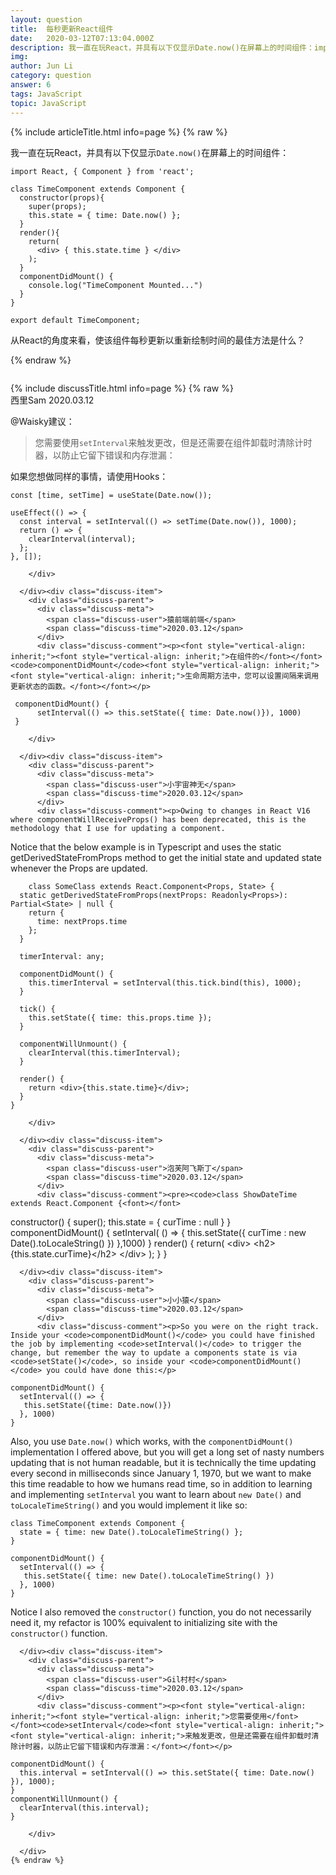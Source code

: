 ```yaml
---
layout: question
title:  每秒更新React组件
date:   2020-03-12T07:13:04.000Z
description: 我一直在玩React，并具有以下仅显示Date.now()在屏幕上的时间组件：import React, { Component } from 're...
img: 
author: Jun Li
category: question
answer: 6
tags: JavaScript
topic: JavaScript
---
```

<div class="article-root">
  <div class="article">
    {% include articleTitle.html info=page %}
    {% raw %}
    <div class="article-content"><p><font style="vertical-align: inherit;"><font style="vertical-align: inherit;">我一直在玩React，并具有以下仅显示</font></font><code>Date.now()</code><font style="vertical-align: inherit;"><font style="vertical-align: inherit;">在屏幕上的</font><font style="vertical-align: inherit;">时间组件</font><font style="vertical-align: inherit;">：</font></font></p>

<pre><code>import React, { Component } from 'react';<font></font>
<font></font>
class TimeComponent extends Component {<font></font>
  constructor(props){<font></font>
    super(props);<font></font>
    this.state = { time: Date.now() };<font></font>
  }<font></font>
  render(){<font></font>
    return(<font></font>
      &lt;div&gt; { this.state.time } &lt;/div&gt;<font></font>
    );<font></font>
  }<font></font>
  componentDidMount() {<font></font>
    console.log("TimeComponent Mounted...")<font></font>
  }<font></font>
}<font></font>
<font></font>
export default TimeComponent;<font></font>
</code></pre>

<p><font style="vertical-align: inherit;"><font style="vertical-align: inherit;">从React的角度来看，使该组件每秒更新以重新绘制时间的最佳方法是什么？</font></font></p></div>
    {% endraw %}
  </div>
  <p style="height: 0;width:0;overflow: hidden;"> 第1038篇《每秒更新React组件》来自Winter(https://github.com/aiyld/aiyld.github.io)的站点</p>
  <div class="discuss-wrapper">
    {% include discussTitle.html info=page %}
    {% raw %}
    <div class="discuss-item">
        <div class="discuss-parent">
          <div class="discuss-meta">
            <span class="discuss-user">西里Sam</span>
            <span class="discuss-time">2020.03.12</span>
          </div>
          <div class="discuss-comment"><p><font style="vertical-align: inherit;"><font style="vertical-align: inherit;">@Waisky建议：</font></font></p>

<blockquote>
  <p><font style="vertical-align: inherit;"><font style="vertical-align: inherit;">您需要使用</font></font><code>setInterval</code><font style="vertical-align: inherit;"><font style="vertical-align: inherit;">来触发更改，但是还需要在组件卸载时清除计时器，以防止它留下错误和内存泄漏：</font></font></p>
</blockquote>

<p><font style="vertical-align: inherit;"><font style="vertical-align: inherit;">如果您想做同样的事情，请使用Hooks：</font></font></p>

<pre class="lang-js prettyprint-override"><code>const [time, setTime] = useState(Date.now());<font></font>
<font></font>
useEffect(() =&gt; {<font></font>
  const interval = setInterval(() =&gt; setTime(Date.now()), 1000);<font></font>
  return () =&gt; {<font></font>
    clearInterval(interval);<font></font>
  };<font></font>
}, []);<font></font>
</code></pre></div>
        </div>
        
      </div><div class="discuss-item">
        <div class="discuss-parent">
          <div class="discuss-meta">
            <span class="discuss-user">猿前端前端</span>
            <span class="discuss-time">2020.03.12</span>
          </div>
          <div class="discuss-comment"><p><font style="vertical-align: inherit;"><font style="vertical-align: inherit;">在组件的</font></font><code>componentDidMount</code><font style="vertical-align: inherit;"><font style="vertical-align: inherit;">生命周期方法中，您可以设置间隔来调用更新状态的函数。</font></font></p>

<pre><code> componentDidMount() {<font></font>
      setInterval(() =&gt; this.setState({ time: Date.now()}), 1000)<font></font>
 }<font></font>
</code></pre></div>
        </div>
        
      </div><div class="discuss-item">
        <div class="discuss-parent">
          <div class="discuss-meta">
            <span class="discuss-user">小宇宙神无</span>
            <span class="discuss-time">2020.03.12</span>
          </div>
          <div class="discuss-comment"><p>Owing to changes in React V16 where componentWillReceiveProps() has been deprecated, this is the methodology that I use for updating a component.
Notice that the below example is in Typescript and uses the static getDerivedStateFromProps method to get the initial state and updated state whenever the Props are updated.</p>

<pre><code>    class SomeClass extends React.Component&lt;Props, State&gt; {<font></font>
  static getDerivedStateFromProps(nextProps: Readonly&lt;Props&gt;): Partial&lt;State&gt; | null {<font></font>
    return {<font></font>
      time: nextProps.time<font></font>
    };<font></font>
  }<font></font>
<font></font>
  timerInterval: any;<font></font>
<font></font>
  componentDidMount() {<font></font>
    this.timerInterval = setInterval(this.tick.bind(this), 1000);<font></font>
  }<font></font>
<font></font>
  tick() {<font></font>
    this.setState({ time: this.props.time });<font></font>
  }<font></font>
<font></font>
  componentWillUnmount() {<font></font>
    clearInterval(this.timerInterval);<font></font>
  }<font></font>
<font></font>
  render() {<font></font>
    return &lt;div&gt;{this.state.time}&lt;/div&gt;;<font></font>
  }<font></font>
}<font></font>
</code></pre></div>
        </div>
        
      </div><div class="discuss-item">
        <div class="discuss-parent">
          <div class="discuss-meta">
            <span class="discuss-user">泡芙阿飞斯丁</span>
            <span class="discuss-time">2020.03.12</span>
          </div>
          <div class="discuss-comment"><pre><code>class ShowDateTime extends React.Component {<font></font>
   constructor() {<font></font>
      super();<font></font>
      this.state = {<font></font>
        curTime : null<font></font>
      }<font></font>
    }<font></font>
    componentDidMount() {<font></font>
      setInterval( () =&gt; {<font></font>
        this.setState({<font></font>
          curTime : new Date().toLocaleString()<font></font>
        })<font></font>
      },1000)<font></font>
    }<font></font>
   render() {<font></font>
        return(<font></font>
          &lt;div&gt;<font></font>
            &lt;h2&gt;{this.state.curTime}&lt;/h2&gt;<font></font>
          &lt;/div&gt;<font></font>
        );<font></font>
      }<font></font>
    }<font></font>
</code></pre></div>
        </div>
        
      </div><div class="discuss-item">
        <div class="discuss-parent">
          <div class="discuss-meta">
            <span class="discuss-user">小小猿</span>
            <span class="discuss-time">2020.03.12</span>
          </div>
          <div class="discuss-comment"><p>So you were on the right track. Inside your <code>componentDidMount()</code> you could have finished the job by implementing <code>setInterval()</code> to trigger the change, but remember the way to update a components state is via <code>setState()</code>, so inside your <code>componentDidMount()</code> you could have done this:</p>

<pre><code>componentDidMount() {<font></font>
  setInterval(() =&gt; {<font></font>
   this.setState({time: Date.now()})    <font></font>
  }, 1000)<font></font>
}<font></font>
</code></pre>

<p>Also, you use <code>Date.now()</code> which works, with the <code>componentDidMount()</code> implementation I offered above, but you will get a long set of nasty numbers updating that is not human readable, but it is technically the time updating every second in milliseconds since January 1, 1970, but we want to make this time readable to how we humans read time, so in addition to learning and implementing <code>setInterval</code> you want to learn about <code>new Date()</code> and <code>toLocaleTimeString()</code> and you would implement it like so:</p>

<pre><code>class TimeComponent extends Component {<font></font>
  state = { time: new Date().toLocaleTimeString() };<font></font>
}<font></font>
<font></font>
componentDidMount() {<font></font>
  setInterval(() =&gt; {<font></font>
   this.setState({ time: new Date().toLocaleTimeString() })    <font></font>
  }, 1000)<font></font>
}<font></font>
</code></pre>

<p>Notice I also removed the <code>constructor()</code> function, you do not necessarily need it, my refactor is 100% equivalent to initializing site with the <code>constructor()</code> function.</p></div>
        </div>
        
      </div><div class="discuss-item">
        <div class="discuss-parent">
          <div class="discuss-meta">
            <span class="discuss-user">Gil村村</span>
            <span class="discuss-time">2020.03.12</span>
          </div>
          <div class="discuss-comment"><p><font style="vertical-align: inherit;"><font style="vertical-align: inherit;">您需要使用</font></font><code>setInterval</code><font style="vertical-align: inherit;"><font style="vertical-align: inherit;">来触发更改，但是还需要在组件卸载时清除计时器，以防止它留下错误和内存泄漏：</font></font></p>

<pre class="lang-js prettyprint-override"><code>componentDidMount() {<font></font>
  this.interval = setInterval(() =&gt; this.setState({ time: Date.now() }), 1000);<font></font>
}<font></font>
componentWillUnmount() {<font></font>
  clearInterval(this.interval);<font></font>
}<font></font>
</code></pre></div>
        </div>
        
      </div>
    {% endraw %}
  </div>
<div>
